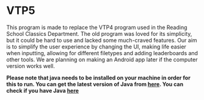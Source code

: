 VTP5
====

This program is made to replace the VTP4 program used in the Reading School Classics Department. The old program was loved for its simplicity, but it could be hard to use and lacked some much-craved features. Our aim is to simplify the user experience by changing the UI, making life easier when inputting, allowing for different filetypes and adding leaderboards and other tools. We are planning on making an Android app later if the computer version works well.

**Please note that java needs to be installed on your machine in order for this to run. You can get the latest version of Java from [here](https://java.com/en/download/). You can check if you have Java [here](https://java.com/en/download/installed.jsp?detect=jre&try=1)**
